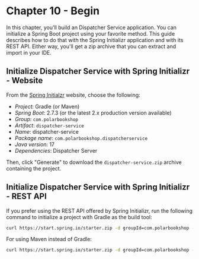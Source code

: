 # Chapter 10 - Begin

In this chapter, you'll build an Dispatcher Service application. You can initialize a Spring Boot project using your
favorite method. This guide describes how to do that with the Spring Initializr application and with its REST API.
Either way, you'll get a zip archive that you can extract and import in your IDE.

## Initialize Dispatcher Service with Spring Initializr - Website

From the [Spring Initialzr](https://start.spring.io/) website, choose the following:

* _Project_: Gradle (or Maven)
* _Spring Boot_: 2.7.3 (or the latest 2.x production version available)
* _Group_: `com.polarbookshop`
* _Artifact_: `dispatcher-service`
* _Name_: dispatcher-service
* _Package name_: `com.polarbookshop.dispatcherservice`
* _Java version_: 17
* _Dependencies_: Dispatcher Server

Then, click "Generate" to download the `dispatcher-service.zip` archive containing the project.

## Initialize Dispatcher Service with Spring Initializr - REST API

If you prefer using the REST API offered by Spring Initializr, run the following command to initialize a project with Gradle as the build tool:

```bash
curl https://start.spring.io/starter.zip -d groupId=com.polarbookshop -d artifactId=dispatcher-service -d name=dispatcher-service -d packageName=com.polarbookshop.dispatcherservice -d dependencies=cloud-function -d javaVersion=17 -d bootVersion=2.7.3 -d type=gradle-project -o dispatcher-service.zip
```

For using Maven instead of Gradle:

```bash
curl https://start.spring.io/starter.zip -d groupId=com.polarbookshop -d artifactId=dispatcher-service -d name=dispatcher-service -d packageName=com.polarbookshop.dispatcherservice -d dependencies=cloud-function -d javaVersion=17 -d bootVersion=2.7.3 -o dispatcher-service.zip
```

